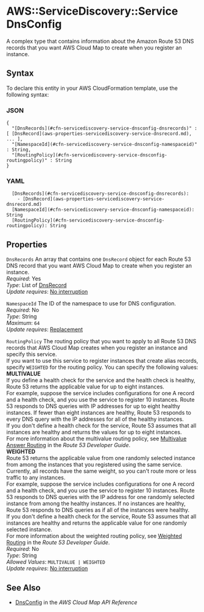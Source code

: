 # AWS::ServiceDiscovery::Service DnsConfig<a name="aws-properties-servicediscovery-service-dnsconfig"></a>

A complex type that contains information about the Amazon Route 53 DNS records that you want AWS Cloud Map to create when you register an instance\.

## Syntax<a name="aws-properties-servicediscovery-service-dnsconfig-syntax"></a>

To declare this entity in your AWS CloudFormation template, use the following syntax:

### JSON<a name="aws-properties-servicediscovery-service-dnsconfig-syntax.json"></a>

```
{
  "[DnsRecords](#cfn-servicediscovery-service-dnsconfig-dnsrecords)" : [ [DnsRecord](aws-properties-servicediscovery-service-dnsrecord.md), ... ],
  "[NamespaceId](#cfn-servicediscovery-service-dnsconfig-namespaceid)" : String,
  "[RoutingPolicy](#cfn-servicediscovery-service-dnsconfig-routingpolicy)" : String
}
```

### YAML<a name="aws-properties-servicediscovery-service-dnsconfig-syntax.yaml"></a>

```
  [DnsRecords](#cfn-servicediscovery-service-dnsconfig-dnsrecords): 
    - [DnsRecord](aws-properties-servicediscovery-service-dnsrecord.md)
  [NamespaceId](#cfn-servicediscovery-service-dnsconfig-namespaceid): String
  [RoutingPolicy](#cfn-servicediscovery-service-dnsconfig-routingpolicy): String
```

## Properties<a name="aws-properties-servicediscovery-service-dnsconfig-properties"></a>

`DnsRecords`  <a name="cfn-servicediscovery-service-dnsconfig-dnsrecords"></a>
An array that contains one `DnsRecord` object for each Route 53 DNS record that you want AWS Cloud Map to create when you register an instance\.  
*Required*: Yes  
*Type*: List of [DnsRecord](aws-properties-servicediscovery-service-dnsrecord.md)  
*Update requires*: [No interruption](https://docs.aws.amazon.com/AWSCloudFormation/latest/UserGuide/using-cfn-updating-stacks-update-behaviors.html#update-no-interrupt)

`NamespaceId`  <a name="cfn-servicediscovery-service-dnsconfig-namespaceid"></a>
The ID of the namespace to use for DNS configuration\.  
*Required*: No  
*Type*: String  
*Maximum*: `64`  
*Update requires*: [Replacement](https://docs.aws.amazon.com/AWSCloudFormation/latest/UserGuide/using-cfn-updating-stacks-update-behaviors.html#update-replacement)

`RoutingPolicy`  <a name="cfn-servicediscovery-service-dnsconfig-routingpolicy"></a>
The routing policy that you want to apply to all Route 53 DNS records that AWS Cloud Map creates when you register an instance and specify this service\.  
If you want to use this service to register instances that create alias records, specify `WEIGHTED` for the routing policy\.
You can specify the following values:  
 **MULTIVALUE**   
If you define a health check for the service and the health check is healthy, Route 53 returns the applicable value for up to eight instances\.  
For example, suppose the service includes configurations for one A record and a health check, and you use the service to register 10 instances\. Route 53 responds to DNS queries with IP addresses for up to eight healthy instances\. If fewer than eight instances are healthy, Route 53 responds to every DNS query with the IP addresses for all of the healthy instances\.  
If you don't define a health check for the service, Route 53 assumes that all instances are healthy and returns the values for up to eight instances\.  
For more information about the multivalue routing policy, see [Multivalue Answer Routing](https://docs.aws.amazon.com/Route53/latest/DeveloperGuide/routing-policy.html#routing-policy-multivalue) in the *Route 53 Developer Guide*\.  
 **WEIGHTED**   
Route 53 returns the applicable value from one randomly selected instance from among the instances that you registered using the same service\. Currently, all records have the same weight, so you can't route more or less traffic to any instances\.  
For example, suppose the service includes configurations for one A record and a health check, and you use the service to register 10 instances\. Route 53 responds to DNS queries with the IP address for one randomly selected instance from among the healthy instances\. If no instances are healthy, Route 53 responds to DNS queries as if all of the instances were healthy\.  
If you don't define a health check for the service, Route 53 assumes that all instances are healthy and returns the applicable value for one randomly selected instance\.  
For more information about the weighted routing policy, see [Weighted Routing](https://docs.aws.amazon.com/Route53/latest/DeveloperGuide/routing-policy.html#routing-policy-weighted) in the *Route 53 Developer Guide*\.  
*Required*: No  
*Type*: String  
*Allowed Values*: `MULTIVALUE | WEIGHTED`  
*Update requires*: [No interruption](https://docs.aws.amazon.com/AWSCloudFormation/latest/UserGuide/using-cfn-updating-stacks-update-behaviors.html#update-no-interrupt)

## See Also<a name="aws-properties-servicediscovery-service-dnsconfig--seealso"></a>
+  [DnsConfig](https://docs.aws.amazon.com/cloud-map/latest/api/API_DnsConfig.html) in the *AWS Cloud Map API Reference* 